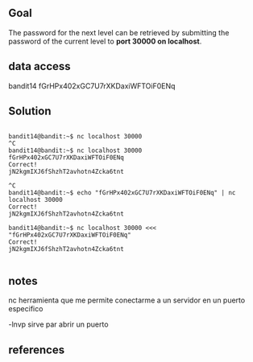 
## Goal

The password for the next level can be retrieved by submitting the password of the current level to **port 30000 on localhost**.

## data access
bandit14
fGrHPx402xGC7U7rXKDaxiWFTOiF0ENq

## Solution

```

bandit14@bandit:~$ nc localhost 30000
^C
bandit14@bandit:~$ nc localhost 30000
fGrHPx402xGC7U7rXKDaxiWFTOiF0ENq
Correct!
jN2kgmIXJ6fShzhT2avhotn4Zcka6tnt

^C
bandit14@bandit:~$ echo "fGrHPx402xGC7U7rXKDaxiWFTOiF0ENq" | nc localhost 30000
Correct!
jN2kgmIXJ6fShzhT2avhotn4Zcka6tnt

bandit14@bandit:~$ nc localhost 30000 <<< "fGrHPx402xGC7U7rXKDaxiWFTOiF0ENq"
Correct!
jN2kgmIXJ6fShzhT2avhotn4Zcka6tnt


```


## notes


nc herramienta que me permite conectarme a un servidor en un puerto especifico

-lnvp sirve par abrir un puerto
## references


